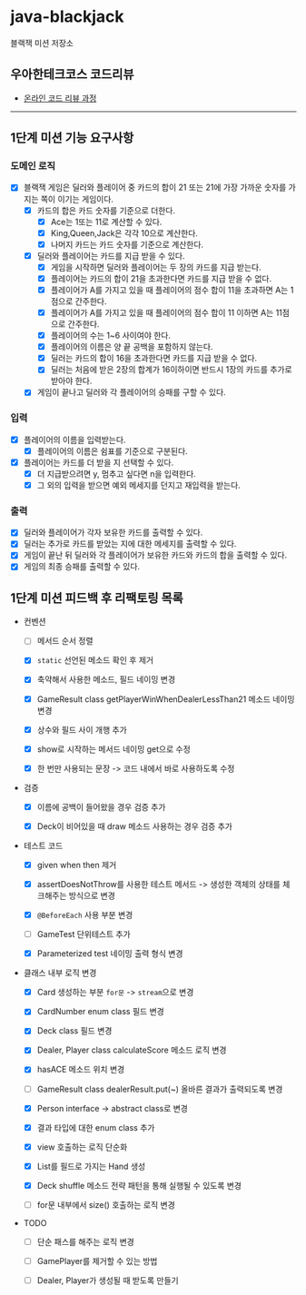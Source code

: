 # java-blackjack

블랙잭 미션 저장소

## 우아한테크코스 코드리뷰

- [온라인 코드 리뷰 과정](https://github.com/woowacourse/woowacourse-docs/blob/master/maincourse/README.md)

---

## 1단계 미션 기능 요구사항

### 도메인 로직

- [x] 블랙잭 게임은 딜러와 플레이어 중 카드의 합이 21 또는 21에 가장 가까운 숫자를 가지는 쪽이 이기는 게임이다.
    - [x] 카드의 합은 카드 숫자를 기준으로 더한다.
        - [x] Ace는 1또는 11로 계산할 수 있다.
        - [x] King,Queen,Jack은 각각 10으로 계산한다.
        - [x] 나머지 카드는 카드 숫자를 기준으로 계산한다.
    - [x] 딜러와 플레이어는 카드를 지급 받을 수 있다.
        - [x] 게임을 시작하면 딜러와 플레이어는 두 장의 카드를 지급 받는다.
        - [x] 플레이어는 카드의 합이 21을 초과한다면 카드를 지급 받을 수 없다.
        - [x] 플레이어가 A를 가지고 있을 때 플레이어의 점수 합이 11을 초과하면 A는 1점으로 간주한다.
        - [x] 플레이어가 A를 가지고 있을 때 플레이어의 점수 합이 11 이하면 A는 11점으로 간주한다.
        - [x] 플레이어의 수는 1~6 사이여야 한다.
        - [x] 플레이어의 이름은 양 끝 공백을 포함하지 않는다.
        - [x] 딜러는 카드의 합이 16을 초과한다면 카드를 지급 받을 수 없다.
        - [x] 딜러는 처음에 받은 2장의 합계가 16이하이면 반드시 1장의 카드를 추가로 받아야 한다.
    - [x] 게임이 끝나고 딜러와 각 플레이어의 승패를 구할 수 있다.

### 입력

- [x] 플레이어의 이름을 입력받는다.
    - [x] 플레이어의 이름은 쉼표를 기준으로 구분된다.
- [x] 플레이어는 카드를 더 받을 지 선택할 수 있다.
    - [x] 더 지급받으려면 y, 멈추고 싶다면 n을 입력한다.
    - [x] 그 외의 입력을 받으면 예외 메세지를 던지고 재입력을 받는다.

### 출력

- [x] 딜러와 플레이어가 각자 보유한 카드를 출력할 수 있다.
- [x] 딜러는 추가로 카드를 받았는 지에 대한 메세지를 출력할 수 있다.
- [x] 게임이 끝난 뒤 딜러와 각 플레이어가 보유한 카드와 카드의 합을 출력할 수 있다.
- [x] 게임의 최종 승패를 출력할 수 있다.

## 1단계 미션 피드백 후 리팩토링 목록

- 컨벤션
    - [ ] 메서드 순서 정렬
    - [x] `static` 선언된 메소드 확인 후 제거
    - [x] 축약해서 사용한 메소드, 필드 네이밍 변경
    - [x] GameResult class getPlayerWinWhenDealerLessThan21 메소드 네이밍 변경
    - [x] 상수와 필드 사이 개행 추가
    - [x] show로 시작하는 메서드 네이밍 get으로 수정
    - [x] 한 번만 사용되는 문장 -> 코드 내에서 바로 사용하도록 수정


- 검증
    - [x] 이름에 공백이 들어왔을 경우 검증 추가
    - [x] Deck이 비어있을 때 draw 메소드 사용하는 경우 검증 추가


- 테스트 코드
    - [x] given when then 제거
    - [x] assertDoesNotThrow를 사용한 테스트 메서드 -> 생성한 객체의 상태를 체크해주는 방식으로 변경
    - [x] `@BeforeEach` 사용 부분 변경
    - [ ] GameTest 단위테스트 추가
    - [x] Parameterized test 네이밍 출력 형식 변경


- 클래스 내부 로직 변경
    - [x] Card 생성하는 부분 `for문` -> `stream`으로 변경
    - [x] CardNumber enum class 필드 변경
    - [x] Deck class 필드 변경
    - [x] Dealer, Player class calculateScore 메소드 로직 변경
    - [x] hasACE 메소드 위치 변경
    - [ ] GameResult class dealerResult.put(~) 올바른 결과가 출력되도록 변경
    - [x] Person interface -> abstract class로 변경
    - [x] 결과 타입에 대한 enum class 추가
    - [x] view 호출하는 로직 단순화
    - [x] List<Card>를 필드로 가지는 Hand 생성
    - [x] Deck shuffle 메소드 전략 패턴을 통해 실행될 수 있도록 변경
    - [ ] for문 내부에서 size() 호출하는 로직 변경


- TODO
    - [ ] 단순 패스를 해주는 로직 변경
    - [ ] GamePlayer를 제거할 수 있는 방법
    - [ ] Dealer, Player가 생성될 때 받도록 만들기



